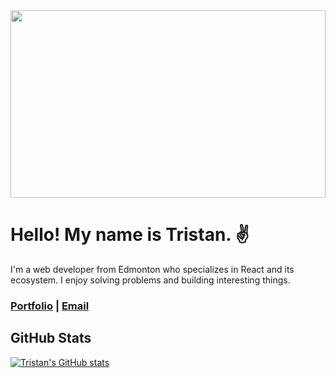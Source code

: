 <img src="https://media.giphy.com/media/xT9IgzoKnwFNmISR8I/giphy.gif" width="100%" height="300px">

# Hello! My name is Tristan. ✌️

I'm a web developer from Edmonton who specializes in React and its ecosystem. I
enjoy solving problems and building interesting things.

### [Portfolio](http://tristandeaneportfolio.com/) | [Email](tristandeane93@gmail.com)

## GitHub Stats

[![Tristan's GitHub stats](https://github-readme-stats.vercel.app/api?username=IM-Deane&hide=stars,issues,contribs&count_private=true&show_icons=true&theme=dracula)](https://github.com/anuraghazra/github-readme-stats)
